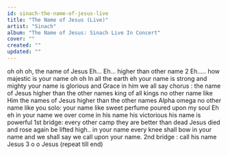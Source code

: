 ```yaml
---
id: sinach-the-name-of-jesus-live
title: "The Name of Jesus (Live)"
artist: "Sinach"
album: "The Name of Jesus: Sinach Live In Concert"
cover: ""
created: ""
updated: ""
---
```


oh oh oh,
the name of Jesus Eh... Eh...
higher than other name 2 Eh.....
how majestic is your name oh oh
In all the earth eh
your name is strong and mighty
your name is glorious and Grace
in him we all say
chorus :
  the name of Jesus higher than the other names king of all kings no other name like Him
the names  of Jesus higher than the other names Alpha omega
no other name like you
solo:
  your name like sweet perfume
poured upon my soul Eh eh
in your name we over come
in his name his victorious
his name is  powerful
1st bridge:
 every other camp they are better than dead
Jesus died and rose again
be lifted high..
in your name every knee shall bow
in your name and we shall say
we call upon your  name.
2nd bridge :
 call his name
Jesus 3 o o Jesus
 (repeat till end)